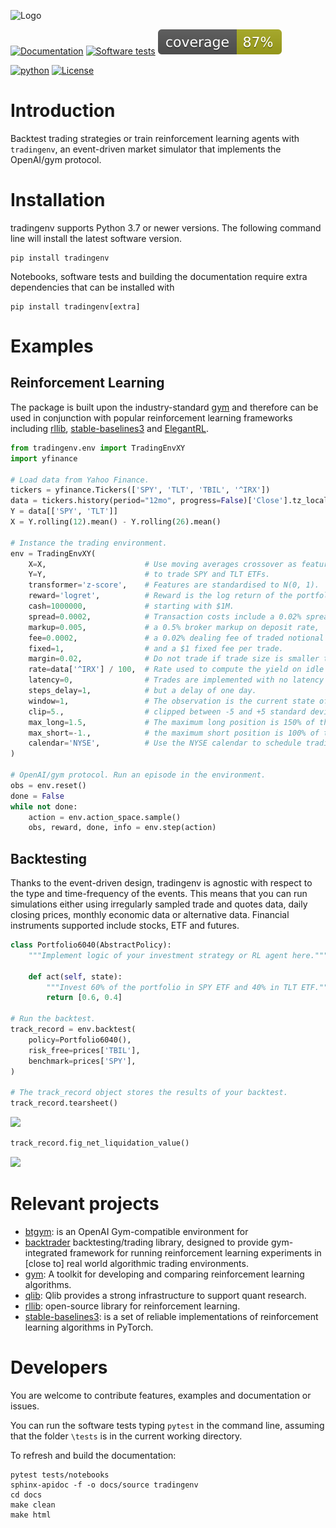 ![Logo](https://tradingenv.blob.core.windows.net/images/logo-background-cropped.png)

[![Documentation](https://github.com/xaiassetmanagement/tradingenv/actions/workflows/build-docs.yml/badge.svg)](https://github.com/xaiassetmanagement/tradingenv/actions/workflows/software-tests.yml)
[![Software tests](https://github.com/xaiassetmanagement/tradingenv/actions/workflows/software-tests.yml/badge.svg)](https://github.com/xaiassetmanagement/tradingenv/actions/workflows/software-tests.yml)
[![Coverage](https://raw.githubusercontent.com/xaiassetmanagement/tradingenv/coverage-badge/coverage.svg)](https://github.com/xaiassetmanagement/tradingenv/actions)

[![python](https://img.shields.io/pypi/pyversions/shap)](https://www.python.org)
[![License](https://img.shields.io/badge/License-Apache_2.0-blue.svg)](https://opensource.org/licenses/Apache-2.0)


# Introduction

Backtest trading strategies or train reinforcement learning agents with
`tradingenv`, an event-driven market simulator that implements the
OpenAI/gym protocol.

# Installation

tradingenv supports Python 3.7 or newer versions. The following command
line will install the latest software version.

``` console
pip install tradingenv
```

Notebooks, software tests and building the documentation require extra
dependencies that can be installed with

``` console
pip install tradingenv[extra]
```

# Examples

## Reinforcement Learning

The package is built upon the industry-standard
[gym](https://github.com/openai/gym) and therefore can be used in
conjunction with popular reinforcement learning frameworks including
[rllib](https://docs.ray.io/en/latest/rllib/), 
[stable-baselines3](https://github.com/hill-a/stable-baselines) and [ElegantRL](https://github.com/AI4Finance-Foundation/ElegantRL).

``` python
from tradingenv.env import TradingEnvXY
import yfinance

# Load data from Yahoo Finance.
tickers = yfinance.Tickers(['SPY', 'TLT', 'TBIL', '^IRX'])
data = tickers.history(period="12mo", progress=False)['Close'].tz_localize(None)
Y = data[['SPY', 'TLT']]
X = Y.rolling(12).mean() - Y.rolling(26).mean()

# Instance the trading environment.
env = TradingEnvXY(
    X=X,                      # Use moving averages crossover as features
    Y=Y,                      # to trade SPY and TLT ETFs.
    transformer='z-score',    # Features are standardised to N(0, 1).
    reward='logret',          # Reward is the log return of the portfolio at each step,
    cash=1000000,             # starting with $1M.
    spread=0.0002,            # Transaction costs include a 0.02% spread,
    markup=0.005,             # a 0.5% broker markup on deposit rate,
    fee=0.0002,               # a 0.02% dealing fee of traded notional
    fixed=1,                  # and a $1 fixed fee per trade.
    margin=0.02,              # Do not trade if trade size is smaller than 2% of the portfolio.
    rate=data['^IRX'] / 100,  # Rate used to compute the yield on idle cash and cost of leverage.
    latency=0,                # Trades are implemented with no latency
    steps_delay=1,            # but a delay of one day.
    window=1,                 # The observation is the current state of the market,
    clip=5.,                  # clipped between -5 and +5 standard deviations.
    max_long=1.5,             # The maximum long position is 150% of the portfolio,
    max_short=-1.,            # the maximum short position is 100% of the portfolio.
    calendar='NYSE',          # Use the NYSE calendar to schedule trading days.
)

# OpenAI/gym protocol. Run an episode in the environment.
obs = env.reset()
done = False
while not done:
    action = env.action_space.sample()
    obs, reward, done, info = env.step(action)
```

## Backtesting

Thanks to the event-driven design, tradingenv is agnostic with respect
to the type and time-frequency of the events. This means that you can
run simulations either using irregularly sampled trade and quotes data,
daily closing prices, monthly economic data or alternative data.
Financial instruments supported include stocks, ETF and futures.

``` python
class Portfolio6040(AbstractPolicy):
    """Implement logic of your investment strategy or RL agent here."""

    def act(self, state):
        """Invest 60% of the portfolio in SPY ETF and 40% in TLT ETF."""
        return [0.6, 0.4]

# Run the backtest.
track_record = env.backtest(
    policy=Portfolio6040(),
    risk_free=prices['TBIL'],
    benchmark=prices['SPY'],
)

# The track_record object stores the results of your backtest.
track_record.tearsheet()
```

![](https://tradingenv.blob.core.windows.net/images/tearsheet.png)

``` python
track_record.fig_net_liquidation_value()
```

![](https://tradingenv.blob.core.windows.net/images/fig_net_liquidation_value.png)

# Relevant projects

-   [btgym](https://github.com/Kismuz/btgym): is an OpenAI
    Gym-compatible environment for
-   [backtrader](https://github.com/backtrader/backtrader)
    backtesting/trading library, designed to provide gym-integrated
    framework for running reinforcement learning experiments in \[close
    to\] real world algorithmic trading environments.
-   [gym](https://github.com/openai/gym): A toolkit for developing and
    comparing reinforcement learning algorithms.
-   [qlib](https://github.com/microsoft/qlib): Qlib provides a strong
    infrastructure to support quant research.
-   [rllib](https://docs.ray.io/en/latest/rllib/): open-source library
    for reinforcement learning.
-   [stable-baselines3](https://github.com/hill-a/stable-baselines): is
    a set of reliable implementations of reinforcement learning
    algorithms in PyTorch.

# Developers

You are welcome to contribute features, examples and documentation or
issues.

You can run the software tests typing `pytest` in the command line,
assuming that the folder `\tests` is in the current working directory.

To refresh and build the documentation:

``` 
pytest tests/notebooks
sphinx-apidoc -f -o docs/source tradingenv
cd docs
make clean
make html
```

<!---
On README.md vs README.rst.
While .rst is clearly a better format for Sphinx documentation, not all 
blocks are rendered correctly on GitHub. The rst block literalinclude in 
particular is important, as it's the only way to have code in the /tests folder 
and extract it from functions and class methods. While GitHub supports .rst,
it does not render with Sphinx and therefore .rst is overpowered for GitHub as 
of 2024-09-26 (or at least, I haven't found a solution in hours of research).
Therefore, I switch to .md as it's rendered correctly.
-->